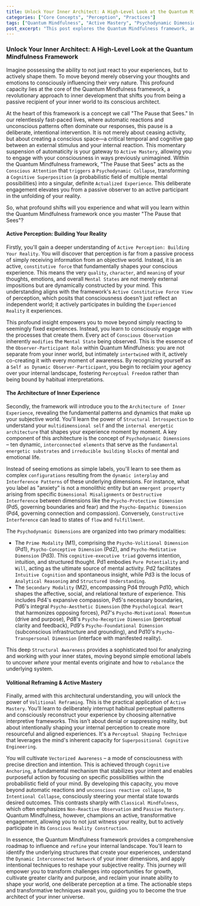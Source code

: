 ```yaml
---
title: Unlock Your Inner Architect: A High-Level Look at the Quantum Mindfulness Framework
categories: ["Core Concepts", "Perception", "Practices"]
tags: ["Quantum Mindfulness", "Active Mastery", "Psychodynamic Dimensions", "Conscious Observation", "Volitional Reframing", "Cognitive Superposition", "Perceptual Freedom", "Inner Architecture"]
post_excerpt: "This post explores the Quantum Mindfulness framework, an innovative approach to mastering your inner world. Learn how to shift from passive observation to actively shaping your reality by understanding the architecture of consciousness and employing volitional reframing techniques. Discover the power of 'The Pause that Sees' to become the conscious architect of your experiences."
---
```


### Unlock Your Inner Architect: A High-Level Look at the Quantum Mindfulness Framework

Imagine possessing the ability to not just react to your experiences, but to actively shape them. To move beyond merely observing your thoughts and emotions to consciously influencing their very nature. This profound capacity lies at the core of the Quantum Mindfulness framework, a revolutionary approach to inner development that shifts you from being a passive recipient of your inner world to its conscious architect.

At the heart of this framework is a concept we call "The Pause that Sees." In our relentlessly fast-paced lives, where automatic reactions and unconscious patterns often dominate our responses, this pause is a deliberate, intentional intervention. It is not merely about ceasing activity, but about creating a conscious space—a critical temporal and cognitive gap between an external stimulus and your internal reaction. This momentary suspension of automaticity is your gateway to `Active Mastery`, allowing you to engage with your consciousness in ways previously unimagined. Within the Quantum Mindfulness framework, "The Pause that Sees" acts as the `Conscious Attention` that `triggers` a `Psychodynamic Collapse`, transforming a `Cognitive Superposition` (a probabilistic field of multiple mental possibilities) into a singular, definite `Actualized Experience`. This deliberate engagement elevates you from a passive observer to an active participant in the unfolding of your reality.

So, what profound shifts will you experience and what will you learn within the Quantum Mindfulness framework once you master "The Pause that Sees"?

#### Active Perception: Building Your Reality

Firstly, you'll gain a deeper understanding of `Active Perception: Building Your Reality`. You will discover that perception is far from a passive process of simply receiving information from an objective world. Instead, it is an active, `constitutive force` that fundamentally shapes your conscious experience. This means the very `quality`, `character`, and `meaning` of your thoughts, emotions, and overall `Mental States` are not merely external impositions but are dynamically constructed by your mind. This understanding aligns with the framework's `Active Constitutive Force View` of perception, which posits that consciousness doesn't just reflect an independent world; it actively participates in building the `Experienced Reality` it experiences.

This profound insight empowers you to move beyond simply reacting to seemingly fixed experiences. Instead, you learn to consciously engage with the processes that create them. Every act of `Conscious Observation` inherently `modifies` the `Mental State` being observed. This is the essence of the `Observer-Participant Role` within Quantum Mindfulness: you are not separate from your inner world, but intimately `intertwined` with it, actively co-creating it with every moment of awareness. By recognizing yourself as a `Self as Dynamic Observer-Participant`, you begin to reclaim your agency over your internal landscape, fostering `Perceptual Freedom` rather than being bound by habitual interpretations.

#### The Architecture of Inner Experience

Secondly, the framework will introduce you to the `Architecture of Inner Experience`, revealing the fundamental patterns and dynamics that make up your subjective world. You'll learn the power of `Structural Introspection` to understand your `multidimensional self` and the `internal energetic architecture` that shapes your experience moment by moment. A key component of this architecture is the concept of `Psychodynamic Dimensions` – ten dynamic, `interconnected elements` that serve as the `fundamental energetic substrates` and `irreducible building blocks` of mental and emotional life.

Instead of seeing emotions as simple labels, you'll learn to see them as complex `configurations` resulting from the `dynamic interplay` and `Interference Patterns` of these underlying dimensions. For instance, what you label as "anxiety" is not a monolithic entity but an `emergent property` arising from specific `Dimensional Misalignments` or `Destructive Interference` between dimensions like the `Psycho-Protective Dimension` (Pd5, governing boundaries and fear) and the `Psycho-Empathic Dimension` (Pd4, governing connection and compassion). Conversely, `Constructive Interference` can lead to states of `flow` and `fulfillment`.

The `Psychodynamic Dimensions` are organized into two primary modalities:
*   The `Prime Modality` (M1), comprising the `Psycho-Volitional Dimension` (Pd1), `Psycho-Conceptive Dimension` (Pd2), and `Psycho-Meditative Dimension` (Pd3). This `cognitive-executive triad` governs intention, intuition, and structured thought. Pd1 embodies `Pure Potentiality` and `Will`, acting as the ultimate source of mental activity. Pd2 facilitates `Intuitive Cognition` and spontaneous insight, while Pd3 is the locus of `Analytical Reasoning` and `Structured Understanding`.
*   The `Secondary Modality` (M2), encompassing Pd4 through Pd10, which shapes the affective, social, and relational texture of experience. This includes Pd4's expansive compassion, Pd5's necessary boundaries, Pd6's integral `Psycho-Aesthetic Dimension` (the `Psychological Heart` that harmonizes opposing forces), Pd7's `Psycho-Motivational Momentum` (drive and purpose), Pd8's `Psycho-Receptive Dimension` (perceptual clarity and feedback), Pd9's `Psycho-Foundational Dimension` (subconscious infrastructure and grounding), and Pd10's `Psycho-Transpersonal Dimension` (interface with manifested reality).

This deep `Structural Awareness` provides a sophisticated tool for analyzing and working with your inner states, moving beyond simple emotional labels to uncover *where* your mental events originate and how to `rebalance` the underlying system.

#### Volitional Reframing & Active Mastery

Finally, armed with this architectural understanding, you will unlock the power of `Volitional Reframing`. This is the practical application of `Active Mastery`. You’ll learn to deliberately interrupt habitual perceptual patterns and consciously reconstruct your experience by choosing alternative interpretive frameworks. This isn't about denial or suppressing reality, but about intentionally shaping your internal perception to create more resourceful and aligned experiences. It's a `Perceptual Shaping Technique` that leverages the mind's inherent capacity for `Superpositional Cognitive Engineering`.

You will cultivate `Vectorized Awareness` – a mode of consciousness with precise direction and intention. This is achieved through `Cognitive Anchoring`, a fundamental mechanism that stabilizes your intent and enables purposeful action by focusing on specific possibilities within the probabilistic field of your mind. By developing this capacity, you move beyond automatic reactions and `unconscious reactive collapse`, to `Intentional Collapse`, consciously steering your mental state towards desired outcomes. This contrasts sharply with `Classical Mindfulness`, which often emphasizes `Non-Reactive Observation` and `Passive Mastery`. Quantum Mindfulness, however, champions an active, transformative engagement, allowing you to not just witness your reality, but to actively participate in its `Conscious Reality Construction`.

In essence, the Quantum Mindfulness framework provides a comprehensive roadmap to influence and `refine` your internal landscape. You'll learn to identify the underlying structures that create your experiences, understand the `Dynamic Interconnected Network` of your inner dimensions, and apply intentional techniques to reshape your subjective reality. This journey will empower you to transform challenges into opportunities for growth, cultivate greater clarity and purpose, and reclaim your innate ability to shape your world, one deliberate perception at a time. The actionable steps and transformative techniques await you, guiding you to become the true architect of your inner universe.